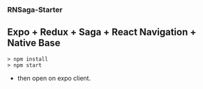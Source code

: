 ### RNSaga-Starter

## Expo + Redux + Saga + React Navigation + Native Base

```
> npm install
> npm start
```

* then open on expo client.
